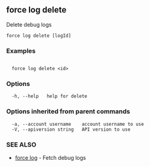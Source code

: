 ## force log delete

Delete debug logs

```
force log delete [logId]
```

### Examples

```

  force log delete <id>

```

### Options

```
  -h, --help   help for delete
```

### Options inherited from parent commands

```
  -a, --account username    account username to use
  -V, --apiversion string   API version to use
```

### SEE ALSO

* [force log](force_log.md)	 - Fetch debug logs

